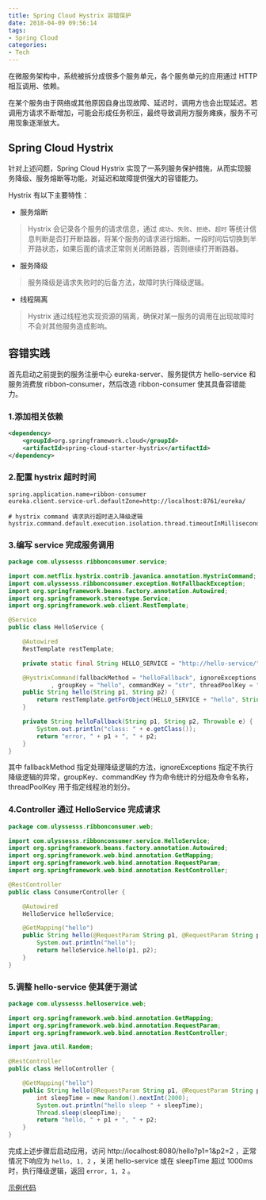 ```yaml
---
title: Spring Cloud Hystrix 容错保护
date: 2018-04-09 09:56:14
tags:
- Spring Cloud
categories:
- Tech
---
```


在微服务架构中，系统被拆分成很多个服务单元，各个服务单元的应用通过 HTTP 相互调用、依赖。

在某个服务由于网络或其他原因自身出现故障、延迟时，调用方也会出现延迟。若调用方请求不断增加，可能会形成任务积压，最终导致调用方服务瘫痪，服务不可用现象逐渐放大。





<!-- more -->

## Spring Cloud Hystrix

针对上述问题，Spring Cloud Hystrix 实现了一系列服务保护措施，从而实现服务降级、服务熔断等功能，对延迟和故障提供强大的容错能力。

Hystrix 有以下主要特性：

* 服务熔断

> Hystrix 会记录各个服务的请求信息，通过 `成功`、`失败`、`拒绝`、`超时` 等统计信息判断是否打开断路器，将某个服务的请求进行熔断。一段时间后切换到半开路状态，如果后面的请求正常则关闭断路器，否则继续打开断路器。

* 服务降级

> 服务降级是请求失败时的后备方法，故障时执行降级逻辑。

* 线程隔离

> Hystrix 通过线程池实现资源的隔离，确保对某一服务的调用在出现故障时不会对其他服务造成影响。



## 容错实践

首先启动之前提到的服务注册中心 eureka-server、服务提供方 hello-service 和服务消费放 ribbon-consumer，然后改造 ribbon-consumer 使其具备容错能力。



### 1.添加相关依赖

```xml
<dependency>
    <groupId>org.springframework.cloud</groupId>
    <artifactId>spring-cloud-starter-hystrix</artifactId>
</dependency>
```



### 2.配置 hystrix 超时时间

```properties
spring.application.name=ribbon-consumer
eureka.client.service-url.defaultZone=http://localhost:8761/eureka/

# hystrix command 请求执行超时进入降级逻辑
hystrix.command.default.execution.isolation.thread.timeoutInMilliseconds=1000
```



### 3.编写 service 完成服务调用

```java
package com.ulyssesss.ribbonconsumer.service;

import com.netflix.hystrix.contrib.javanica.annotation.HystrixCommand;
import com.ulyssesss.ribbonconsumer.exception.NotFallbackException;
import org.springframework.beans.factory.annotation.Autowired;
import org.springframework.stereotype.Service;
import org.springframework.web.client.RestTemplate;

@Service
public class HelloService {

    @Autowired
    RestTemplate restTemplate;

    private static final String HELLO_SERVICE = "http://hello-service/";

    @HystrixCommand(fallbackMethod = "helloFallback", ignoreExceptions = {NotFallbackException.class}
            , groupKey = "hello", commandKey = "str", threadPoolKey = "helloStr")
    public String hello(String p1, String p2) {
        return restTemplate.getForObject(HELLO_SERVICE + "hello", String.class, p1, p2);
    }

    private String helloFallback(String p1, String p2, Throwable e) {
        System.out.println("class: " + e.getClass());
        return "error, " + p1 + ", " + p2;
    }
}
```

其中 fallbackMethod 指定处理降级逻辑的方法，ignoreExceptions 指定不执行降级逻辑的异常，groupKey、commandKey 作为命令统计的分组及命令名称，threadPoolKey 用于指定线程池的划分。



### 4.Controller 通过 HelloService 完成请求

```java
package com.ulyssesss.ribbonconsumer.web;

import com.ulyssesss.ribbonconsumer.service.HelloService;
import org.springframework.beans.factory.annotation.Autowired;
import org.springframework.web.bind.annotation.GetMapping;
import org.springframework.web.bind.annotation.RequestParam;
import org.springframework.web.bind.annotation.RestController;

@RestController
public class ConsumerController {

    @Autowired
    HelloService helloService;

    @GetMapping("hello")
    public String hello(@RequestParam String p1, @RequestParam String p2) {
        System.out.println("hello");
        return helloService.hello(p1, p2);
    }
}
```



### 5.调整 hello-service 使其便于测试

```java
package com.ulyssesss.helloservice.web;

import org.springframework.web.bind.annotation.GetMapping;
import org.springframework.web.bind.annotation.RequestParam;
import org.springframework.web.bind.annotation.RestController;

import java.util.Random;

@RestController
public class HelloController {

    @GetMapping("hello")
    public String hello(@RequestParam String p1, @RequestParam String p2) throws Exception {
        int sleepTime = new Random().nextInt(2000);
        System.out.println("hello sleep " + sleepTime);
        Thread.sleep(sleepTime);
        return "hello, " + p1 + ", " + p2;
    }
}
```



完成上述步骤后启动应用，访问 http://localhost:8080/hello?p1=1&p2=2 ，正常情况下响应为 `hello, 1, 2` ，关闭 hello-service 或在 sleepTime 超过 1000ms 时，执行降级逻辑，返回 `error, 1, 2` 。



[示例代码](https://github.com/Ulyssesss/spring-cloud-example)